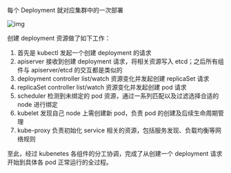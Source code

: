 每个 Deployment 就对应集群中的一次部署

![img](.assets/640-20221208102220294.png)

创建 deployment 资源做了如下工作：

1. 首先是 kubectl 发起一个创建 deployment 的请求
2. apiserver 接收到创建 deployment 请求，将相关资源写入 etcd；之后所有组件与 apiserver/etcd 的交互都是类似的
3. deployment controller list/watch 资源变化并发起创建 replicaSet 请求
4. replicaSet controller list/watch 资源变化并发起创建 pod 请求
5. scheduler 检测到未绑定的 pod 资源，通过一系列匹配以及过滤选择合适的 node 进行绑定
6. kubelet 发现自己 node 上需创建新 pod，负责 pod 的创建及后续生命周期管理
7. kube-proxy 负责初始化 service 相关的资源，包括服务发现、负载均衡等网络规则

至此，经过 kubenetes 各组件的分工协调，完成了从创建一个 deployment 请求开始到具体各 pod 正常运行的全过程。
